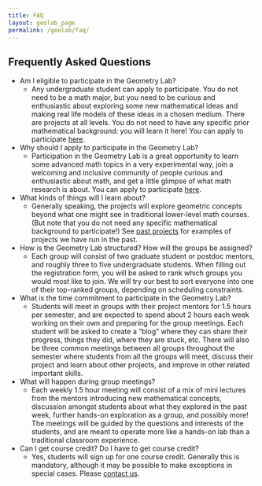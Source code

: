 ```yaml
---
title: FAQ 
layout: geolab_page
permalink: /geolab/faq/
---
```


<h2 class="mb-3">Frequently Asked Questions</h2>

+ Am I eligible to participate in the Geometry Lab?
    - Any undergraduate student can apply to participate. You do not need to be a math major, but you need to be curious and enthusiastic about exploring some new mathematical ideas and making real life models of these ideas in a chosen medium. There are projects at all levels. You do not need to have any specific prior mathematical background: you will learn it here! You can apply to participate <a href="{{site.url}}/geolab/application/">here</a>.
+ Why should I apply to participate in the Geometry Lab?
    - Participation in the Geometry Lab is a great opportunity to learn some advanced math topics in a very experimental way, join a welcoming and inclusive community of people curious and enthusiastic about math, and get a little glimpse of what math research is about. You can apply to participate <a href="{{site.url}}/geolab/application/">here</a>.
+ What kinds of things will I learn about?
    - Generally speaking, the projects will explore geometric concepts beyond what one might see in traditional lower-level math courses. (But note that you do not need any specific mathematical background to participate!) See <a href="{{site.url}}/geolab/projects/">past projects</a> for examples of projects we have run in the past.
+ How is the Geometry Lab structured? How will the groups be assigned?
    - Each group will consist of two graduate student or postdoc mentors, and roughly three to five undergraduate students. When filling out the registration form, you will be asked to rank which groups you would most like to join. We will try our best to sort everyone into one of their top-ranked groups, depending on scheduling constraints. 
+ What is the time commitment to participate in the Geometry Lab?
    - Students will meet in groups with their project mentors for 1.5 hours per semester, and are expected to spend about 2 hours each week working on their own and preparing for the group meetings. Each student will be asked to create a “blog” where they can share their progress, things they did, where they are stuck, etc. There will also be three common meetings between all groups throughout the semester where students from all the groups will meet, discuss their project and learn about other projects, and improve in other related important skills. 
+ What will happen during group meetings?
    - Each weekly 1.5 hour meeting will consist of a mix of mini lectures from the mentors introducing new mathematical concepts, discussion amongst students about what they explored in the past week, further hands-on exploration as a group, and possibly more! The meetings will be guided by the questions and interests of the students, and are meant to operate more like a hands-on lab than a traditional classroom experience.
+ Can I get course credit? Do I have to get course credit?
    - Yes, students will sign up for one course credit. Generally this is mandatory, although it may be possible to make exceptions in special cases. Please <a href="{{site.url}}/geolab/contact/">contact us</a>.
